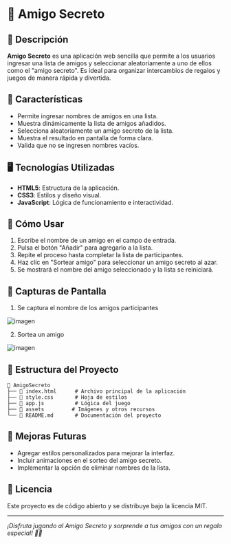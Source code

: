 # 🎁 Amigo Secreto

## 📌 Descripción

**Amigo Secreto** es una aplicación web sencilla que permite a los usuarios ingresar una lista de amigos y seleccionar aleatoriamente a uno de ellos como el "amigo secreto". Es ideal para organizar intercambios de regalos y juegos de manera rápida y divertida.

## 🚀 Características

- Permite ingresar nombres de amigos en una lista.
- Muestra dinámicamente la lista de amigos añadidos.
- Selecciona aleatoriamente un amigo secreto de la lista.
- Muestra el resultado en pantalla de forma clara.
- Valida que no se ingresen nombres vacíos.

## 🖥️ Tecnologías Utilizadas

- **HTML5**: Estructura de la aplicación.
- **CSS3**: Estilos y diseño visual.
- **JavaScript**: Lógica de funcionamiento e interactividad.

## 📖 Cómo Usar

1. Escribe el nombre de un amigo en el campo de entrada.
2. Pulsa el botón "Añadir" para agregarlo a la lista.
3. Repite el proceso hasta completar la lista de participantes.
4. Haz clic en "Sortear amigo" para seleccionar un amigo secreto al azar.
5. Se mostrará el nombre del amigo seleccionado y la lista se reiniciará.

## 📸 Capturas de Pantalla

1. Se captura el nombre de los amigos participantes

![imagen](https://github.com/user-attachments/assets/2b681853-29cf-42cf-b0ca-78d7a224d996)

2. Sortea un amigo

![imagen](https://github.com/user-attachments/assets/2a137615-c279-4e7a-81e0-9f2f18d0ccef)

## 📂 Estructura del Proyecto

```
📂 AmigoSecreto
├── 📄 index.html      # Archivo principal de la aplicación
├── 📄 style.css       # Hoja de estilos
├── 📄 app.js          # Lógica del juego
├── 📂 assets         # Imágenes y otros recursos
└── 📄 README.md       # Documentación del proyecto
```

## 🎯 Mejoras Futuras

- Agregar estilos personalizados para mejorar la interfaz.
- Incluir animaciones en el sorteo del amigo secreto.
- Implementar la opción de eliminar nombres de la lista.

## 📜 Licencia

Este proyecto es de código abierto y se distribuye bajo la licencia MIT.

---

*¡Disfruta jugando al Amigo Secreto y sorprende a tus amigos con un regalo especial! 🎁✨*
